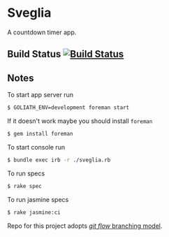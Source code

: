 # Sveglia

A countdown timer app.

## Build Status [![Build Status](https://secure.travis-ci.org/hackatron/sveglia.png?branch=master)](http://travis-ci.org/hackatron/sveglia)

## Notes

To start app server run

```bash
$ GOLIATH_ENV=development foreman start
```

If it doesn't work maybe you should install `foreman`

```bash
$ gem install foreman
```

To start console run

```bash
$ bundle exec irb -r ./sveglia.rb
```

To run specs

```bash
$ rake spec
```

To run jasmine specs

```bash
$ rake jasmine:ci
```

Repo for this project adopts [*git flow* branching model](http://nvie.com/posts/a-successful-git-branching-model/).